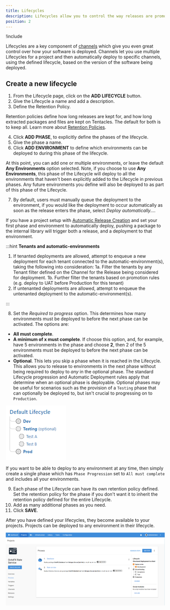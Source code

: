 ```yaml
---
title: Lifecycles
description: Lifecycles allow you to control the way releases are promoted between environments.
position: 2
---
```


!include <lifecycles>

Lifecycles are a key component of [channels](/docs/deployment-process/channels/index.md) which give you even great control over how your software is deployed. Channels let you use multiple Lifecycles for a project and then automatically deploy to specific channels, using the defined lifecycle, based on the version of the software being deployed.

## Create a new lifecycle

1. From the Lifecycle page, click on the **ADD LIFECYCLE** button.
2. Give the Lifecycle a name and add a description.
3. Define the Retention Policy.

Retention policies define how long releases are kept for, and how long extracted packages and files are kept on Tentacles. The default for both is to keep all. Learn more about [Retention Policies](/docs/administration/retention-policies/index.md).

4. Click **ADD PHASE**, to explicitly define the phases of the lifecycle.
5. Give the phase a name.
6. Click **ADD ENVIRONMENT** to define which environments can be deployed to during this phase of the lifecycle.

At this point, you can add one or multiple environments, or leave the default **Any Environments** option selected. Note, if you choose to use **Any Environments**, this phase of the Lifecycle will deploy to all the environments that haven't been explicitly added to the Lifecycle in previous phases. Any future environments you define will also be deployed to as part of this phase of the Lifecycle.

7. By default, users must manually queue the deployment to the environment, if you would like the deployment to occur automatically as soon as the release enters the phase, select *Deploy automatically...*.

If you have a project setup with [Automatic Release Creation](/docs/projects/project-triggers/automatic-release-creation.md) and set your first phase and environment to automatically deploy, pushing a package to the internal library will trigger both a release, and a deployment to that environment.

:::hint
**Tenants and automatic-environments**

1. If tenanted deployments are allowed, attempt to enqueue a new deployment for each tenant connected to the automatic-environment(s), taking the following into consideration:
  1a. Filter the tenants by any Tenant filter defined on the Channel for the Release being considered for deployment.
  1b. Further filter the tenants based on promotion rules (e.g. deploy to UAT before Production for this tenant)
2. If untenanted deployments are allowed, attempt to enqueue the untenanted deployment to the automatic-environment(s).

:::

8. Set the *Required to progress* option. This determines how many environments must be deployed to before the next phase can be activated. The options are:

- **All must complete**.
- **A minimum of x must complete**. If choose this option, and, for example, have 5 environments in the phase and choose **2**, then 2 of the 5 environments must be deployed to before the next phase can be activated.
- **Optional**. This lets you skip a phase when it is reached in the Lifecycle. This allows you to release to environments in the next phase without being required to deploy to _any_ in the optional phase. The standard Lifecycle progression and Automatic Deployment rules apply that determine when an optional phase is deployable. Optional phases may be useful for scenarios such as the provision of a `Testing` phase that can optionally be deployed to, but isn't crucial to progressing on to `Production`.

![Optional Phase](images/optional-phase.png)

If you want to be able to deploy to any environment at any time, then simply create a single phase which has `Phase Progression` set to `All must complete` and includes all your environments.

9. Each phase of the Lifecycle can have its own retention policy defined. Set the retention policy for the phase if you don't want it to inherit the retention policy defined for the entire Lifecycle.
10. Add as many additional phases as you need.
11. Click **SAVE**.

After you have defined your lifecycles, they become available to your projects. Projects can be deployed to any environment in their lifecycle.

![](images/lifecycle-deployment-process.png)
